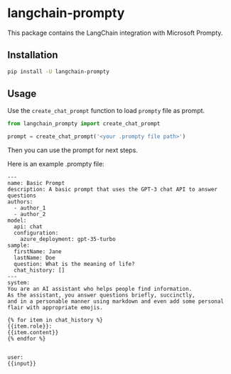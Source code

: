 # langchain-prompty

This package contains the LangChain integration with Microsoft Prompty.

## Installation

```bash
pip install -U langchain-prompty
```

## Usage

Use the `create_chat_prompt` function to load `prompty` file as prompt.

```python
from langchain_prompty import create_chat_prompt

prompt = create_chat_prompt('<your .prompty file path>')
```
Then you can use the prompt for next steps.

Here is an example .prompty file:
```prompty
---
name: Basic Prompt
description: A basic prompt that uses the GPT-3 chat API to answer questions
authors:
  - author_1
  - author_2
model:
  api: chat
  configuration:
    azure_deployment: gpt-35-turbo
sample:
  firstName: Jane
  lastName: Doe
  question: What is the meaning of life?
  chat_history: []
---
system:
You are an AI assistant who helps people find information.
As the assistant, you answer questions briefly, succinctly, 
and in a personable manner using markdown and even add some personal flair with appropriate emojis.

{% for item in chat_history %}
{{item.role}}:
{{item.content}}
{% endfor %}


user:
{{input}}

```
